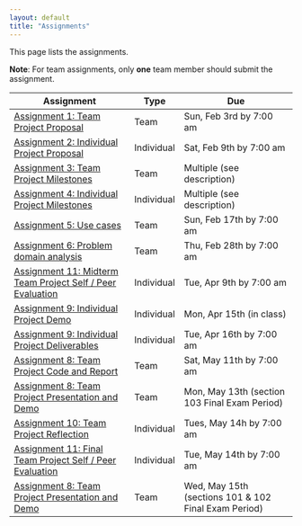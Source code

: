```yaml
---
layout: default
title: "Assignments"
---
```


This page lists the assignments.

**Note**: For team assignments, only **one** team member should submit the assignment.

Assignment | Type | Due
---------- | ---- | ---
[Assignment 1: Team Project Proposal](assign01.html) | Team | Sun, Feb 3rd by 7:00 am
[Assignment 2: Individual Project Proposal](assign02.html) | Individual | Sat, Feb 9th by 7:00 am
[Assignment 3: Team Project Milestones](assign03.html) | Team | Multiple (see description)
[Assignment 4: Individual Project Milestones](assign04.html) | Individual | Multiple (see description)
[Assignment 5: Use cases](assign05.html) | Team | Sun, Feb 17th by 7:00 am
[Assignment 6: Problem domain analysis](assign06.html) | Team | Thu, Feb 28th by 7:00 am
[Assignment 11: Midterm Team Project Self / Peer Evaluation](assign11.html) | Individual | Tue, Apr 9th by 7:00 am
[Assignment 9: Individual Project Demo](assign09.html) | Individual | Mon, Apr 15th (in class)
[Assignment 9: Individual Project Deliverables](assign09.html) | Individual | Tue, Apr 16th by 7:00 am
[Assignment 8: Team Project Code and Report](assign08.html) | Team | Sat, May 11th by 7:00 am
[Assignment 8: Team Project Presentation and Demo](assign08.html) | Team | Mon, May 13th (section 103 Final Exam Period)
[Assignment 10: Team Project Reflection](assign10.html) | Individual | Tues, May 14h by 7:00 am
[Assignment 11: Final Team Project Self / Peer Evaluation](assign11.html) | Individual | Tue, May 14th by 7:00 am
[Assignment 8: Team Project Presentation and Demo](assign08.html) | Team | Wed, May 15th (sections 101 & 102 Final Exam Period)

